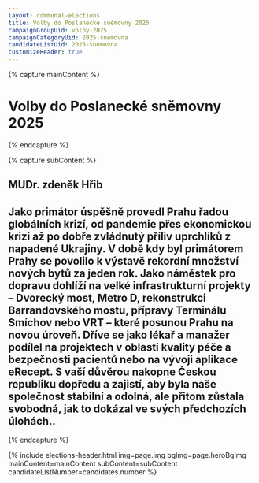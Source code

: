 ```yaml
---
layout: communal-elections
title: Volby do Poslanecké sněmovny 2025
campaignGroupUid: volby-2025
campaignCategoryUid: 2025-snemovna
candidateListUid: 2025-snemovna
customizeHeader: true
---
```


{% capture mainContent %}
  <h1 class="head-alt-lg md:head-alt-xl text-center">Volby do Poslanecké sněmovny 2025</h1>
{% endcapture %}

{% capture subContent %}
<h2 class="head-xs md:head-base mt-2 text-left"><strong>MUDr. zdeněk Hřib</strong></h2>  
<h2 class="head-xs md:head-base mt-2 text-left">Jako primátor úspěšně provedl Prahu řadou globálních krizí, od pandemie přes ekonomickou krizi až po dobře zvládnutý příliv uprchlíků z napadené Ukrajiny. V době kdy byl primátorem Prahy se povolilo k výstavě rekordní množství nových bytů za jeden rok. Jako náměstek pro dopravu dohlíží na velké infrastrukturní projekty – Dvorecký most, Metro D, rekonstrukci Barrandovského mostu, přípravy Terminálu Smíchov nebo VRT – které posunou Prahu na novou úroveň. Dříve se jako lékař a manažer podílel na projektech v oblasti kvality péče a bezpečnosti pacientů nebo na vývoji aplikace eRecept. S vaší důvěrou nakopne Českou republiku dopředu a zajistí, aby byla naše společnost stabilní a odolná, ale přitom zůstala svobodná, jak to dokázal ve svých předchozích úlohách..</h2>

{% endcapture %}

{% include elections-header.html img=page.img bgImg=page.heroBgImg mainContent=mainContent subContent=subContent candidateListNumber=candidates.number %}


